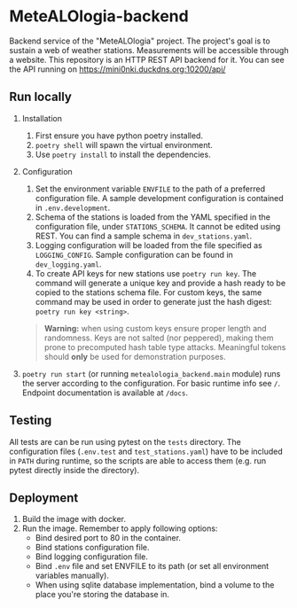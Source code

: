 # MeteALOlogia-backend
Backend service of the "MeteALOlogia" project. The project's goal is to sustain a web of weather stations. Measurements will be accessible through a website. This repository is an HTTP REST API backend for it. You can see the API running on https://mini0nki.duckdns.org:10200/api/

## Run locally
1. Installation
   1. First ensure you have python poetry installed.
   2. `poetry shell` will spawn the virtual environment.
   3. Use `poetry install` to install the dependencies.
2. Configuration
   1. Set the environment variable `ENVFILE` to the path of a preferred configuration file. A sample development configuration is contained in `.env.development`.
   2. Schema of the stations is loaded from the YAML specified in the configuration file, under `STATIONS_SCHEMA`. It cannot be edited using REST. You can find a sample schema in `dev_stations.yaml`.
   3. Logging configuration will be loaded from the file specified as `LOGGING_CONFIG`. Sample configuration can be found in `dev_logging.yaml`.
   4. To create API keys for new stations use `poetry run key`. The command will generate a unique key and provide a hash ready to be copied to the stations schema file. For custom keys, the same command may be used in order to generate just the hash digest: `poetry run key <string>`.
   >  **Warning:** when using custom keys ensure proper length and randomness. Keys are not salted (nor peppered), making them prone to precomputed hash table type attacks. Meaningful tokens should **only** be used for demonstration purposes.

3. `poetry run start` (or running `metealologia_backend.main` module) runs the server according to the configuration. For basic runtime info see `/`. Endpoint documentation is available at `/docs`. 

## Testing
All tests are can be run using pytest on the `tests` directory. The configuration files (`.env.test` and `test_stations.yaml`) have to be included in `PATH` during runtime, so the scripts are able to access them (e.g. run pytest directly inside the directory).

## Deployment
1. Build the image with docker.
2. Run the image. Remember to apply following options:
   - Bind desired port to 80 in the container.
   - Bind stations configuration file.
   - Bind logging configuration file.
   - Bind `.env` file and set ENVFILE to its path (or set all environment variables manually).
   - When using sqlite database implementation, bind a volume to the place you're storing the database in.
